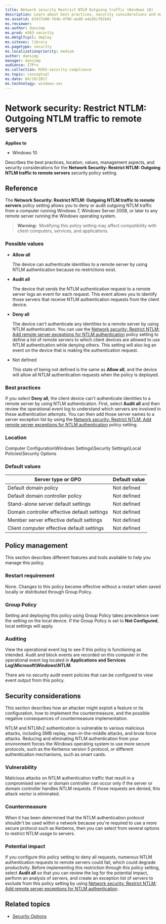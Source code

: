 ```yaml
---
title: Network security Restrict NTLM Outgoing traffic (Windows 10)
description: Learn about best practices, security considerations and more for the policy setting, Network Security Restrict NTLM Outgoing NTLM traffic to remote servers.
ms.assetid: 63437a90-764b-4f06-aed8-a4a26cf81bd1
ms.reviewer: 
ms.author: dansimp
ms.prod: m365-security
ms.mktglfcycl: deploy
ms.sitesec: library
ms.pagetype: security
ms.localizationpriority: medium
author: dansimp
manager: dansimp
audience: ITPro
ms.collection: M365-security-compliance
ms.topic: conceptual
ms.date: 04/19/2017
ms.technology: windows-sec
---
```


# Network security: Restrict NTLM: Outgoing NTLM traffic to remote servers

**Applies to**
-   Windows 10

Describes the best practices, location, values, management aspects, and security considerations for the **Network Security: Restrict NTLM: Outgoing NTLM traffic to remote servers** security policy setting.

## Reference

The **Network Security: Restrict NTLM: Outgoing NTLM traffic to remote servers** policy setting allows you to deny or audit outgoing NTLM traffic from a computer running Windows 7, Windows Server 2008, or later to any remote server running the Windows operating system.

>**Warning:**  Modifying this policy setting may affect compatibility with client computers, services, and applications.
 
### <a href="" id="bkmk-resoutntlm-possvals"></a>Possible values

-   **Allow all**

    The device can authenticate identities to a remote server by using NTLM authentication because no restrictions exist.

-   **Audit all**

    The device that sends the NTLM authentication request to a remote server logs an event for each request. This event allows you to identify those servers that receive NTLM authentication requests from the client device.

-   **Deny all**

    The device can't authenticate any identities to a remote server by using NTLM authentication. You can use the [Network security: Restrict NTLM: Add remote server exceptions for NTLM authentication](network-security-restrict-ntlm-add-remote-server-exceptions-for-ntlm-authentication.md) policy setting to define a list of remote servers to which client devices are allowed to use NTLM authentication while denying others. This setting will also log an event on the device that is making the authentication request.

-   Not defined

    This state of being not defined is the same as **Allow all**, and the device will allow all NTLM authentication requests when the policy is deployed.

### Best practices

If you select **Deny all**, the client device can't authenticate identities to a remote server by using NTLM authentication. First, select **Audit all** and then review the operational event log to understand which servers are involved in these authentication attempts. You can then add those server names to a server exception list by using the [Network security: Restrict NTLM: Add remote server exceptions for NTLM authentication](network-security-restrict-ntlm-add-remote-server-exceptions-for-ntlm-authentication.md) policy setting.

### Location

Computer Configuration\\Windows Settings\\Security Settings\\Local Policies\\Security Options

### Default values

| Server type or GPO | Default value |
| - | - |
| Default domain policy| Not defined| 
| Default domain controller policy | Not defined| 
| Stand-alone server default settings | Not defined| 
| Domain controller effective default settings | Not defined| 
| Member server effective default settings | Not defined| 
| Client computer effective default settings | Not defined| 
 
## Policy management

This section describes different features and tools available to help you manage this policy.

### Restart requirement

None. Changes to this policy become effective without a restart when saved locally or distributed through Group Policy.

### Group Policy

Setting and deploying this policy using Group Policy takes precedence over the setting on the local device. If the Group Policy is set to **Not Configured**, local settings will apply.

### Auditing

View the operational event log to see if this policy is functioning as intended. Audit and block events are recorded on this computer in the operational event log located in **Applications and Services Log\\Microsoft\\Windows\\NTLM**.

There are no security audit event policies that can be configured to view event output from this policy.

## Security considerations

This section describes how an attacker might exploit a feature or its configuration, how to implement the countermeasure, and the possible negative consequences of countermeasure implementation.

NTLM and NTLMv2 authentication is vulnerable to various malicious attacks, including SMB replay, man-in-the-middle attacks, and brute force attacks. Reducing and eliminating NTLM authentication from your environment forces the Windows operating system to use more secure protocols, such as the Kerberos version 5 protocol, or different authentication mechanisms, such as smart cards.

### Vulnerability

Malicious attacks on NTLM authentication traffic that result in a compromised server or domain controller can occur only if the server or domain controller handles NTLM requests. If those requests are denied, this attack vector is eliminated.

### Countermeasure

When it has been determined that the NTLM authentication protocol shouldn't be used within a network because you're required to use a more secure protocol such as Kerberos, then you can select from several options to restrict NTLM usage to servers.

### Potential impact

If you configure this policy setting to deny all requests, numerous NTLM authentication requests to remote servers could fail, which could degrade productivity. Before implementing this restriction through this policy setting, select **Audit all** so that you can review the log for the potential impact, perform an analysis of servers, and create an exception list of servers to exclude from this policy setting by using [Network security: Restrict NTLM: Add remote server exceptions for NTLM authentication](network-security-restrict-ntlm-add-remote-server-exceptions-for-ntlm-authentication.md)
.

## Related topics

- [Security Options](security-options.md)
